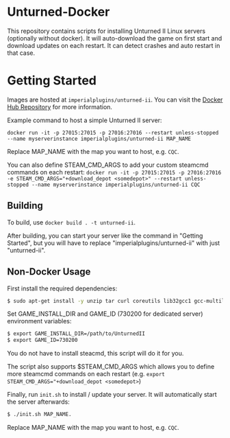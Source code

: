 # Unturned-Docker
This repository contains scripts for installing Unturned II Linux servers (optionally without docker).
It will auto-download the game on first start and download updates on each restart. It can detect crashes and auto restart in that case.

# Getting Started
Images are hosted at `imperialplugins/unturned-ii`. You can visit the [Docker Hub Repository](https://hub.docker.com/r/imperialplugins/unturned-ii) for more information.

Example command to host a simple Unturned II server:

`docker run -it -p 27015:27015 -p 27016:27016 --restart unless-stopped --name myserverinstance imperialplugins/unturned-ii MAP_NAME`

Replace MAP_NAME with the map you want to host, e.g. `CQC`.

You can also define STEAM_CMD_ARGS to add your custom steamcmd commands on each restart:
`docker run -it -p 27015:27015 -p 27016:27016 -e STEAM_CMD_ARGS="+download_depot <somedepot>" --restart unless-stopped --name myserverinstance imperialplugins/unturned-ii CQC`

## Building
To build, use `docker build . -t unturned-ii`.

After building, you can start your server like the command in "Getting Started", but you will have to replace "imperialplugins/unturned-ii" with just "unturned-ii".

## Non-Docker Usage
First install the required dependencies:
```sh
$ sudo apt-get install -y unzip tar curl coreutils lib32gcc1 gcc-multilib jq
```

Set GAME_INSTALL_DIR and GAME_ID (730200 for dedicated server) environment variables:

```sh
$ export GAME_INSTALL_DIR=/path/to/UnturnedII
$ export GAME_ID=730200
```

You do not have to install steacmd, this script will do it for you. 


The script also supports $STEAM_CMD_ARGS which allows you to define more steamcmd commands on each restart (e.g. `export STEAM_CMD_ARGS="+download_depot <somedepot>`)

Finally, run `init.sh` to install / update your server. It will automatically start the server afterwards:
```sh
$ ./init.sh MAP_NAME.
```

Replace MAP_NAME with the map you want to host, e.g. `CQC`.